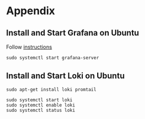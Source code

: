
# Appendix

## Install and Start Grafana on Ubuntu
Follow [instructions](https://grafana.com/docs/grafana/latest/setup-grafana/installation/debian/)
```
sudo systemctl start grafana-server
```

## Install and Start Loki on Ubuntu
```
sudo apt-get install loki promtail

sudo systemctl start loki
sudo systemctl enable loki
sudo systemctl status loki
```

